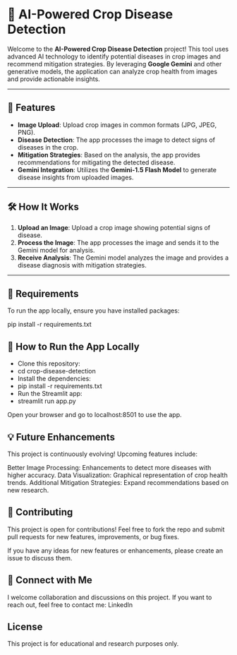 # 🌾 AI-Powered Crop Disease Detection  

Welcome to the **AI-Powered Crop Disease Detection** project! This tool uses advanced AI technology to identify potential diseases in crop images and recommend mitigation strategies. By leveraging **Google Gemini** and other generative models, the application can analyze crop health from images and provide actionable insights.  

---

## 🚀 Features  

- **Image Upload**: Upload crop images in common formats (JPG, JPEG, PNG).  
- **Disease Detection**: The app processes the image to detect signs of diseases in the crop.  
- **Mitigation Strategies**: Based on the analysis, the app provides recommendations for mitigating the detected disease.  
- **Gemini Integration**: Utilizes the **Gemini-1.5 Flash Model** to generate disease insights from uploaded images.  

---

## 🛠️ How It Works  

1. **Upload an Image**: Upload a crop image showing potential signs of disease.  
2. **Process the Image**: The app processes the image and sends it to the Gemini model for analysis.  
3. **Receive Analysis**: The Gemini model analyzes the image and provides a disease diagnosis with mitigation strategies.  

---

## 🔧 Requirements  

To run the app locally, ensure you have installed packages:

pip install -r requirements.txt


## 📝 How to Run the App Locally
- Clone this repository:
- cd crop-disease-detection
- Install the dependencies:
- pip install -r requirements.txt
- Run the Streamlit app:
- streamlit run app.py

Open your browser and go to localhost:8501 to use the app.

## 💡 Future Enhancements
This project is continuously evolving! Upcoming features include:

Better Image Processing: Enhancements to detect more diseases with higher accuracy.
Data Visualization: Graphical representation of crop health trends.
Additional Mitigation Strategies: Expand recommendations based on new research.

## 🤝 Contributing
This project is open for contributions! Feel free to fork the repo and submit pull requests for new features, improvements, or bug fixes.

If you have any ideas for new features or enhancements, please create an issue to discuss them.

##  📢 Connect with Me
I welcome collaboration and discussions on this project. If you want to reach out, feel free to contact me:
LinkedIn

## License
This project is for educational and research purposes only.







